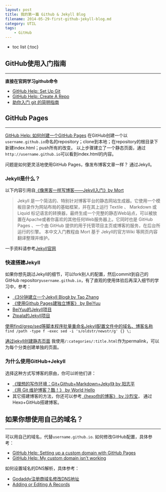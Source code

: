```yaml
---
layout: post
title: 我的第一篇 Github & Jekyll Blog
filename: 2014-05-29-first-github-jekyll-blog.md
category: UTIL
tags:
    - GitHub
---
```


* toc list
{:toc}

## GitHub使用入门指南

------
**直接在官网学习github命令**
 
- [GitHub Help: Set Up Git](https://help.github.com/articles/set-up-git)
- [GitHub Help: Create A Repo](https://help.github.com/articles/create-a-repo)
- [助你入门 git 的简明指南](http://rogerdudler.github.io/git-guide/index.zh.html)



## GitHub Pages

------
[GitHub Help: 如何创建一个GitHub Pages](https://pages.github.com/)
在GitHub创建一个以`username.github.io`命名的repository；clone到本地；在repository的根目录下新建index.html；push所有的改变。
以上步骤建立了一个静态页面，通过`http://username.github.io`可以看到index.html的内容。

问题是如何更灵活地使用GitHub Pages，像发布博客文章一样？
通过Jekyll。

### Jekyll是什么？

以下内容引用自[《像黑客一样写博客——Jekyll入门》by Mort](http://www.soimort.org/posts/101/)

> Jekyll 是一个简洁的、特别针对博客平台的静态网站生成器。它使用一个模板目录作为网站布局的基础框架，并在其上运行 Textile 、 Markdown 或 Liquid 标记语言的转换器，最终生成一个完整的静态Web站点，可以被放置在Apache或者你喜欢的其他任何Web服务器上。它同时也是 GitHub Pages 、一个由 GitHub 提供的用于托管项目主页或博客的服务，在后台所运行的引擎。
> 本中文入门教程由 Mort 基于 Jekyll的官方Wiki 等网页内容翻译整理并维护。

一手资料请参考[Jekyll官网](http://jekyllrb.com/)


### 快速搭建Jekyll

如果你想先跳过Jekyll的细节，可以fork别人的配置，然后commit到自己的GitHub repository`username.github.io`，有了直观的使用体验后再深入细节的学习中，参考：

- [《3分钟建立一个Jekyll Blog》 by Tao Zhang](http://ztpala.com/2012/01/12/zero-to-hosted-jekyll-blog-in-3-minutes/)
- [《使用Github Pages建独立博客》 by BeiYuu](http://beiyuu.com/github-pages/)
- [BeiYuu的Jekyll项目](https://github.com/beiyuu/beiyuu.github.com.git)
- [Ztpala的Jekyll项目](https://github.com/pala/pala.github.com)

[使用find/grep/sed等脚本程序批量重命名Jekyll配置文件中的域名、博客名称](http://stackoverflow.com/questions/6178498/using-grep-and-sed-to-find-and-replace-a-string)
`find /path -type f -exec sed -i 's/oldstr/newstr/g' {} \;`

[通过jekyll创建静态页面](http://jekyllrb.com/docs/pages/)
我使用`/:categories/:title.html`作为permalink，可以为每个分类创建单独的页面。


### 为什么使用GitHub+Jekyll

选择这种方式写博客的原由，你可以听他们讲：

- [《理想的写作环境：Git+Github+Markdown+Jekyll》 by 阳志平](http://www.yangzhiping.com/tech/writing-space.html)
- [《用 Git 维护博客？酷！》 by World Hello](http://www.worldhello.net/2011/11/29/jekyll-based-blog-setup.html)
- 其它搭建博客的方法，你还可以参考[《hexo你的博客》 by 沙烈宝](http://ibruce.info/2013/11/22/hexo-your-blog/)， 通过Hexo+GitHub搭建博客。



## 如果你想使用自己的域名？

------
可以用自己的域名，代替`username.github.io`.
如何修改GitHub配置，具体参考：

- [GitHub Help: Setting up a custom domain with GitHub Pages](https://help.github.com/articles/setting-up-a-custom-domain-with-github-pages)
- [GitHub Help: My custom domain isn't working](https://help.github.com/articles/my-custom-domain-isn-t-working)

如何设置域名的DNS解析，具体参考：

- [Godaddy注册商域名修改DNS地址](https://support.dnspod.cn/Kb/showarticle/tsid/42/)
- [Adding or Editing A Records](http://support.godaddy.com/help/article/680/managing-dns-for-your-domain-names)
